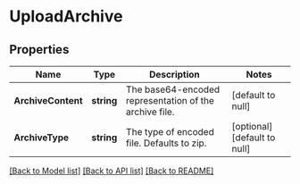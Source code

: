 # UploadArchive

## Properties
Name | Type | Description | Notes
------------ | ------------- | ------------- | -------------
**ArchiveContent** | **string** | The base64-encoded representation of the archive file. | [default to null]
**ArchiveType** | **string** | The type of encoded file. Defaults to zip. | [optional] [default to null]

[[Back to Model list]](../README.md#documentation-for-models) [[Back to API list]](../README.md#documentation-for-api-endpoints) [[Back to README]](../README.md)


